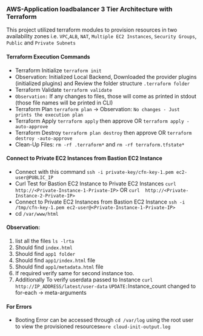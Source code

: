 ### AWS-Application loadbalancer 3 Tier Architecture with Terraform
This project utilized terraform modules to provision resources in two availability zones i.e. `VPC`,`ALB`, `NAT`, `Multiple EC2 Instances`, `Security Groups`, `Public` and `Private Subnets`
#### Terraform Execution Commands
- Terraform Initialize `terraform init`
- Observation: Initialized Local Backend, Downloaded the provider plugins (initialized plugins) and Review the folder structure `.terraform folder`
- Terraform Validate `terraform validate`
- `Observation:` If any changes to files, those will come as printed in stdout (those file names will be printed in CLI)
- Terraform Plan `terraform plan` -> Observation: `No changes - Just prints the execution plan`
- Terraform Apply `terraform apply` then approve OR `terraform apply -auto-approve`
- Terraform Destroy `terraform plan destroy` then approve OR `terraform destroy -auto-approve`
- Clean-Up Files: `rm -rf .terraform*` and `rm -rf terraform.tfstate*`
#### Connect to Private EC2 Instances from Bastion EC2 Instance
- Connect with this command `ssh -i private-key/cfn-key-1.pem ec2-user@PUBLIC_IP`
- Curl Test for Bastion EC2 Instance to Private EC2 Instances `curl  http://<Private-Instance-1-Private-IP>` OR `curl  http://<Private-Instance-2-Private-IP>`
- Connect to Private EC2 Instances from Bastion EC2 Instance `ssh -i /tmp/cfn-key-1.pem ec2-user@<Private-Instance-1-Private-IP>`
- cd `/var/www/html`
#### Observation: 
1) list all the files `ls -lrta`
2) Should find `index.html`
3) Should find `app1 folder`
4) Should find `app1/index.html` file
5) Should find `app1/metadata.html` file
6) If required verify same for second instance too.
7) Additionally To verify userdata passed to Instance `curl http://IP_ADDRESS/latest/user-data`
`UPDATE:`Instance_count changed to for-each -> meta-arguments
#### For Errors
- Booting Error can be accessed through `cd /var/log` using the root user to view the provisioned resources`more cloud-init-output.log`
